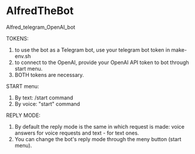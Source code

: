 # AlfredTheBot
Alfred_telegram_OpenAI_bot

TOKENS: 
1. to use the bot as a Telegram bot, use your telegram bot token in make-env.sh 
2. to connect to the OpenAI, provide your OpenAI API token to bot through start menu. 
3. BOTH tokens are necessary. 

START menu: 
1. By text: /start command 
2. By voice: "start" command 

REPLY MODE: 
1. By default the reply mode is the same in which request is made: voice answers for voice requests and text - for text ones. 
2. You can change the bot's reply mode through the meny button (start menu). 
